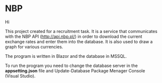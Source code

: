 # NBP

Hi

This project created for a recruitment task.  It is a service that communicates with the NBP API (http://api.nbp.pl/) in order to download the current exchange rates and enter them into the database. 
It is also used to draw a graph for various currencies.

The program is written in Blazor and the database in MSSQL.

To run the program you need to change the database server in the <strong> appsetting.json</strong> file and Update-Database Package Menager Console (Visual Studio).
